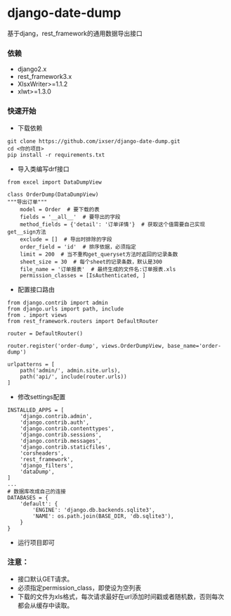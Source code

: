 # django-date-dump
基于djang，rest_framework的通用数据导出接口

### 依赖

- django2.x
- rest_framework3.x
- XlsxWriter>=1.1.2
- xlwt>=1.3.0

### 快速开始

- 下载依赖

```
git clone https://github.com/ixser/django-date-dump.git
cd <你的项目>
pip install -r requirements.txt
```

- 导入类编写drf接口

```
from excel import DataDumpView

class OrderDump(DataDumpView)
"""导出订单"""
    model = Order  # 要下载的表
    fields = '__all__'  # 要导出的字段
    method_fields = {'detail': '订单详情'}  # 获取这个值需要自己实现get__sign方法
    exclude = []  # 导出时排除的字段
    order_field = 'id'  # 排序依据，必须指定
    limit = 200  # 当不重构get_queryset方法时返回的记录条数
    sheet_size = 30  # 每个sheet的记录条数，默认是300
    file_name = '订单报表'  # 最终生成的文件名:订单报表.xls
    permission_classes = [IsAuthenticated, ]
```

- 配置接口路由

```
from django.contrib import admin
from django.urls import path, include
from . import views
from rest_framework.routers import DefaultRouter

router = DefaultRouter()

router.register('order-dump', views.OrderDumpView, base_name='order-dump')

urlpatterns = [
    path('admin/', admin.site.urls),
    path('api/', include(router.urls))
]

```

- 修改settings配置

```
INSTALLED_APPS = [
    'django.contrib.admin',
    'django.contrib.auth',
    'django.contrib.contenttypes',
    'django.contrib.sessions',
    'django.contrib.messages',
    'django.contrib.staticfiles',
    'corsheaders',
    'rest_framework',
    'django_filters',
    'dataDump',
]
...
# 数据库改成自己的连接
DATABASES = {
    'default': {
        'ENGINE': 'django.db.backends.sqlite3',
        'NAME': os.path.join(BASE_DIR, 'db.sqlite3'),
    }
}
```

- 运行项目即可

### 注意：　

- 接口默认GET请求。
- 必须指定permission_class，即使设为空列表
- 下载的文件为xls格式，每次请求最好在url添加时间戳或者随机数，否则每次都会从缓存中读取。